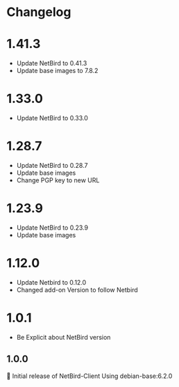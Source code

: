 # Changelog
# 1.41.3
- Update NetBird to 0.41.3
- Update base images to 7.8.2

# 1.33.0
- Update NetBird to 0.33.0

# 1.28.7
- Update NetBird to 0.28.7
- Update base images
- Change PGP key to new URL

# 1.23.9
- Update NetBird to 0.23.9
- Update base images

# 1.12.0
- Update Netbird to 0.12.0
- Changed add-on Version to follow Netbird

# 1.0.1
- Be Explicit about NetBird version

## 1.0.0
:tada: Initial release of NetBird-Client
Using debian-base:6.2.0
